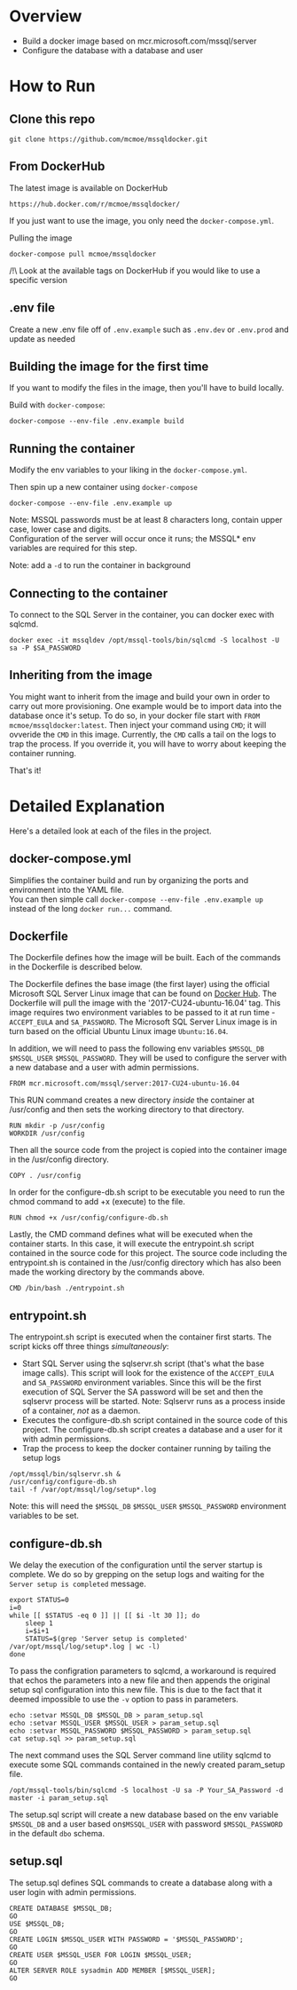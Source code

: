 # Overview

* Build a docker image based on mcr.microsoft.com/mssql/server
* Configure the database with a database and user

# How to Run
## Clone this repo
```
git clone https://github.com/mcmoe/mssqldocker.git
```

## From DockerHub
The latest image is available on DockerHub
```
https://hub.docker.com/r/mcmoe/mssqldocker/
```

If you just want to use the image, you only need the `docker-compose.yml`.

Pulling the image
```
docker-compose pull mcmoe/mssqldocker
```

/!\ Look at the available tags on DockerHub if you would like to use a specific version

## .env file
Create a new .env file off of `.env.example` such as `.env.dev` or  `.env.prod` and update as needed

## Building the image for the first time
If you want to modify the files in the image, then you'll have to build locally.

Build with `docker-compose`:
```
docker-compose --env-file .env.example build
```

## Running the container

Modify the env variables to your liking in the `docker-compose.yml`.

Then spin up a new container using `docker-compose`
```
docker-compose --env-file .env.example up
```

Note: MSSQL passwords must be at least 8 characters long, contain upper case, lower case and digits.  
Configuration of the server will occur once it runs; the MSSQL* env variables are required for this step.

Note: add a `-d` to run the container in background

## Connecting to the container
To connect to the SQL Server in the container, you can docker exec with sqlcmd.
```
docker exec -it mssqldev /opt/mssql-tools/bin/sqlcmd -S localhost -U sa -P $SA_PASSWORD
```

## Inheriting from the image
You might want to inherit from the image and build your own in order to carry out more provisioning.
One example would be to import data into the database once it's setup.
To do so, in your docker file start with `FROM mcmoe/mssqldocker:latest`.
Then inject your command using `CMD`; it will ovveride the `CMD` in this image.
Currently, the `CMD` calls a tail on the logs to trap the process.
If you override it, you will have to worry about keeping the container running.

That's it!

# Detailed Explanation
Here's a detailed look at each of the files in the project.  

## docker-compose.yml

Simplifies the container build and run by organizing the ports and environment into the YAML file.  
You can then simple call `docker-compose --env-file .env.example up` instead of the long `docker run...` command.  

## Dockerfile
The Dockerfile defines how the image will be built.  Each of the commands in the Dockerfile is described below.

The Dockerfile defines the base image (the first layer) using the official Microsoft SQL Server Linux image that can be found on [Docker Hub](http://hub.docker.com/r/microsoft/mssql-server). The Dockerfile will pull the image with the '2017-CU24-ubuntu-16.04' tag. This image requires two environment variables to be passed to it at run time - `ACCEPT_EULA` and `SA_PASSWORD`. The Microsoft SQL Server Linux image is in turn based on the official Ubuntu Linux image `Ubuntu:16.04`.

In addition, we will need to pass the following env variables `$MSSQL_DB` `$MSSQL_USER` `$MSSQL_PASSWORD`.
They will be used to configure the server with a new database and a user with admin permissions.

```
FROM mcr.microsoft.com/mssql/server:2017-CU24-ubuntu-16.04
```

This RUN command creates a new directory _inside_ the container at /usr/config and then sets the working directory to that directory.

```
RUN mkdir -p /usr/config
WORKDIR /usr/config
```

Then all the source code from the project is copied into the container image in the /usr/config directory.
```
COPY . /usr/config
```

In order for the configure-db.sh script to be executable you need to run the chmod command to add +x (execute) to the file.
```
RUN chmod +x /usr/config/configure-db.sh
```

Lastly, the CMD command defines what will be executed when the container starts. In this case, it will execute the entrypoint.sh script contained in the source code for this project. The source code including the entrypoint.sh is contained in the /usr/config directory which has also been made the working directory by the commands above.
```
CMD /bin/bash ./entrypoint.sh
```

## entrypoint.sh
The entrypoint.sh script is executed when the container first starts.  The script kicks off three things _simultaneously_:
* Start SQL Server using the sqlservr.sh script (that's what the base image calls). This script will look for the existence of the `ACCEPT_EULA` and `SA_PASSWORD` environment variables. Since this will be the first execution of SQL Server the SA password will be set and then the sqlservr process will be started. Note: Sqlservr runs as a process inside of a container, _not_ as a daemon.
* Executes the configure-db.sh script contained in the source code of this project. The configure-db.sh script creates a database and a user for it with admin permissions.
* Trap the process to keep the docker container running by tailing the setup logs  

```
/opt/mssql/bin/sqlservr.sh &
/usr/config/configure-db.sh
tail -f /var/opt/mssql/log/setup*.log
```
Note: this will need the `$MSSQL_DB` `$MSSQL_USER` `$MSSQL_PASSWORD` environment variables to be set.

## configure-db.sh

We delay the execution of the configuration until the server startup is complete.
We do so by grepping on the setup logs and waiting for the `Server setup is completed` message.

```
export STATUS=0
i=0
while [[ $STATUS -eq 0 ]] || [[ $i -lt 30 ]]; do
	sleep 1
	i=$i+1
	STATUS=$(grep 'Server setup is completed' /var/opt/mssql/log/setup*.log | wc -l)
done
```
To pass the configration parameters to sqlcmd, a workaround is required that echos the parameters into a new file and then appends the original setup sql configuration into this new file. This is due to the fact that it deemed impossible to use the `-v` option to pass in parameters.

```
echo :setvar MSSQL_DB $MSSQL_DB > param_setup.sql
echo :setvar MSSQL_USER $MSSQL_USER > param_setup.sql
echo :setvar MSSQL_PASSWORD $MSSQL_PASSWORD > param_setup.sql
cat setup.sql >> param_setup.sql
```

The next command uses the SQL Server command line utility sqlcmd to execute some SQL commands contained in the newly created param_setup file.

```
/opt/mssql-tools/bin/sqlcmd -S localhost -U sa -P Your_SA_Password -d master -i param_setup.sql
```

The setup.sql script will create a new database based on the env variable `$MSSQL_DB` and a user based on`$MSSQL_USER` with password `$MSSQL_PASSWORD` in the default `dbo` schema.  

## setup.sql
The setup.sql defines SQL commands to create a database along with a user login with admin permissions.  
```
CREATE DATABASE $MSSQL_DB;
GO
USE $MSSQL_DB;
GO
CREATE LOGIN $MSSQL_USER WITH PASSWORD = '$MSSQL_PASSWORD';
GO
CREATE USER $MSSQL_USER FOR LOGIN $MSSQL_USER;
GO
ALTER SERVER ROLE sysadmin ADD MEMBER [$MSSQL_USER];
GO

```
